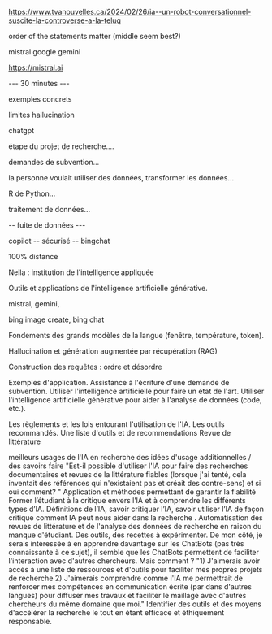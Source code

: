 https://www.tvanouvelles.ca/2024/02/26/ia--un-robot-conversationnel-suscite-la-controverse-a-la-teluq

order of the statements matter (middle seem best?)


mistral 
google gemini

https://mistral.ai


--- 30 minutes ---

exemples concrets

limites 
hallucination


chatgpt

étape du projet de recherche....

demandes de subvention...


la personne voulait utiliser des données, transformer les données... 

R de Python...

traitement de données...

-- fuite de données ---

copilot -- sécurisé -- bingchat

100% distance 



Neila : institution de l'intelligence appliquée






Outils et applications de l'intelligence artificielle générative.

mistral, gemini, 

bing image create, bing chat


Fondements des grands modèles de la langue (fenêtre, température, token).


Hallucination et génération augmentée par récupération (RAG)

Construction des requêtes : ordre et désordre

Exemples d'application. Assistance à l'écriture d'une demande de subvention.
Utiliser l'intelligence artificielle pour faire un état de l'art. 
Utiliser l'intelligence artificielle générative pour aider à l'analyse de données (code, etc.).



Les règlements et les lois entourant l'utilisation de l'IA. Les outils recommandés. 	Une liste d'outils et de recommendations 
Revue de littérature	
    
meilleurs usages de l'IA en recherche	des idées d'usage additionnelles / des savoirs faire
"Est-il possible d'utiliser l'IA pour faire des recherches documentaires et revues de la littérature fiables (lorsque j'ai tenté, cela inventait des références qui n'existaient pas et créait des contre-sens) et si oui comment?
"	Application et méthodes permettant de garantir la fiabilité 
Former l’étudiant à la critique envers l’IA et à comprendre les différents types d’IA.	Définitions de l’IA, savoir critiquer l’IA, savoir utiliser l’IA de façon critique
comment IA peut  nous aider dans la recherche .	
Automatisation des revues de littérature et de l'analyse des données de recherche en raison du manque d'étudiant.	Des outils, des recettes à expérimenter. 
De mon côté, je serais intéressée à en apprendre davantage sur les ChatBots (pas très connaissante à ce sujet), il semble que les ChatBots permettent de faciliter l'interaction avec d'autres chercheurs. Mais comment ? 	"1) J'aimerais avoir accès à une liste de ressources et d'outils pour faciliter mes propres projets de recherche
2) J'aimerais comprendre comme l'IA me permettrait de renforcer mes compétences en communication écrite (par dans d'autres langues) pour diffuser mes travaux et faciliter le maillage avec d'autres chercheurs du même domaine que moi."
    Identifier des outils et des moyens d'accélérer la recherche le tout en étant efficace et éthiquement responsable.
